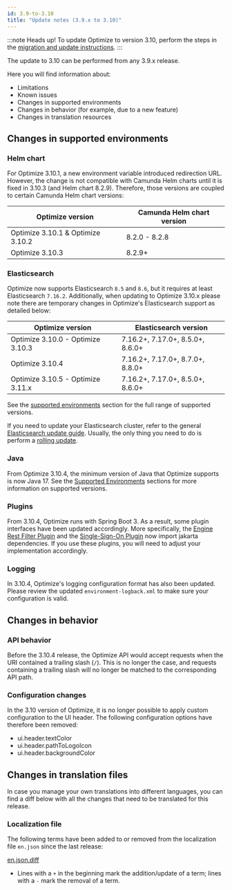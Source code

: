 ```yaml
---
id: 3.9-to-3.10
title: "Update notes (3.9.x to 3.10)"
---
```


:::note Heads up!
To update Optimize to version 3.10, perform the steps in the [migration and update instructions](./instructions.md).
:::

The update to 3.10 can be performed from any 3.9.x release.

Here you will find information about:

- Limitations
- Known issues
- Changes in supported environments
- Changes in behavior (for example, due to a new feature)
- Changes in translation resources

## Changes in supported environments

### Helm chart

For Optimize 3.10.1, a new environment variable introduced redirection URL. However, the change is not compatible with Camunda Helm charts until it is fixed in 3.10.3 (and Helm chart 8.2.9). Therefore, those versions are coupled to certain Camunda Helm chart versions:

| Optimize version                  | Camunda Helm chart version |
| --------------------------------- | -------------------------- |
| Optimize 3.10.1 & Optimize 3.10.2 | 8.2.0 - 8.2.8              |
| Optimize 3.10.3                   | 8.2.9+                     |

### Elasticsearch

Optimize now supports Elasticsearch `8.5` and `8.6`, but it requires at least Elasticsearch `7.16.2`.
Additionally, when updating to Optimize 3.10.x please note there are temporary changes in Optimize's Elasticsearch support as detailed below:

| Optimize version                  | Elasticsearch version            |
| --------------------------------- | -------------------------------- |
| Optimize 3.10.0 - Optimize 3.10.3 | 7.16.2+, 7.17.0+, 8.5.0+, 8.6.0+ |
| Optimize 3.10.4                   | 7.16.2+, 7.17.0+, 8.7.0+, 8.8.0+ |
| Optimize 3.10.5 - Optimize 3.11.x | 7.16.2+, 7.17.0+, 8.5.0+, 8.6.0+ |

See the [supported environments]($docs$/reference/supported-environments) section for the full range of supported versions.

If you need to update your Elasticsearch cluster, refer to the general [Elasticsearch update guide](https://www.elastic.co/guide/en/elasticsearch/reference/current/setup-upgrade.html). Usually, the only thing you need to do is perform a [rolling update](https://www.elastic.co/guide/en/elasticsearch/reference/current/rolling-upgrades.html).

### Java

From Optimize 3.10.4, the minimum version of Java that Optimize supports is now Java 17. See the [Supported Environments]($docs$/reference/supported-environments) sections for more information on supported versions.

### Plugins

From 3.10.4, Optimize runs with Spring Boot 3. As a result, some plugin interfaces have been updated accordingly. More specifically, the [Engine Rest Filter Plugin](./../plugins/engine-rest-filter-plugin.md) and the [Single-Sign-On Plugin](./../plugins/single-sign-on.md) now import jakarta dependencies. If you use these plugins, you will need to adjust your implementation accordingly.

### Logging

In 3.10.4, Optimize's logging configuration format has also been updated. Please review the updated `environment-logback.xml` to make sure your configuration is valid.

## Changes in behavior

### API behavior

Before the 3.10.4 release, the Optimize API would accept requests when the URI contained a trailing slash (`/`). This is no longer the case, and requests containing a trailing slash will no longer be matched to the corresponding API path.

### Configuration changes

In the 3.10 version of Optimize, it is no longer possible to apply custom configuration to the UI header. The following
configuration options have therefore been removed:

- ui.header.textColor
- ui.header.pathToLogoIcon
- ui.header.backgroundColor

## Changes in translation files

In case you manage your own translations into different languages, you can find a diff below with all the changes that need to be translated for this release.

### Localization file

The following terms have been added to or removed from the localization file `en.json` since the last release:

[en.json.diff](./translation-diffs/differences_localization_390_3100.diff)

- Lines with a `+` in the beginning mark the addition/update of a term; lines with a `-` mark the removal of a term.
